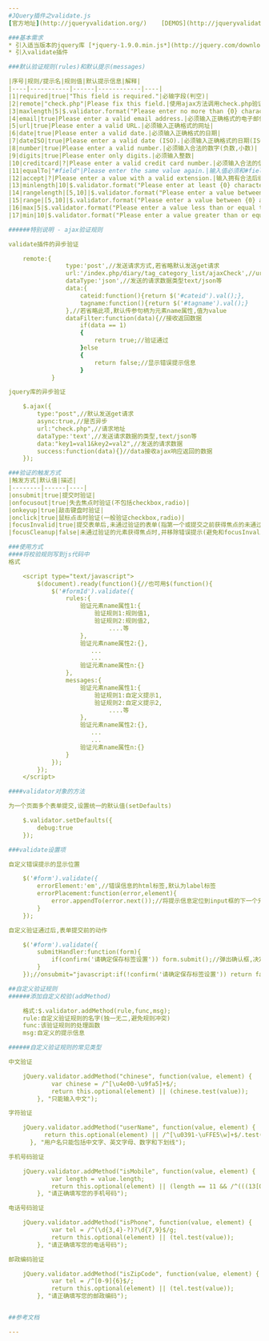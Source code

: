 ```yaml
---
#JQuery插件之validate.js
[官方地址](http://jqueryvalidation.org/)    [DEMOS](http://jqueryvalidation.org/files/demo/)

###基本需求
* 引入适当版本的jquery库 [*jquery-1.9.0.min.js*](http://jquery.com/download/)
* 引入validate插件

###默认验证规则(rules)和默认提示(messages)

|序号|规则/提示名|规则值|默认提示信息|解释|
|----|-----------|------|------------|----|
|1|required|true|"This field is required."|必输字段(判空)|
|2|remote|"check.php"|Please fix this field.|使用ajax方法调用check.php验证输入值|
|3|maxlength|5|$.validator.format("Please enter no more than {0} characters.")|输入长度最多是5的字符串(汉字算一个字符)|
|4|email|true|Please enter a valid email address.|必须输入正确格式的电子邮件|
|5|url|true|Please enter a valid URL.|必须输入正确格式的网址|
|6|date|true|Please enter a valid date.|必须输入正确格式的日期|
|7|dateISO|true|Please enter a valid date (ISO).|必须输入正确格式的日期(ISO)，例如：2014-05-07，2014/05/07 只验证格式，不验证有效性|
|8|number|true|Please enter a valid number.|必须输入合法的数字(负数,小数)|
|9|digits|true|Please enter only digits.|必须输入整数|
|10|creditcard|?|Please enter a valid credit card number.|必须输入合法的信用卡号|
|11|equalTo|"#field"|Please enter the same value again.|输入值必须和#field相同|
|12|accept|?|Please enter a value with a valid extension.|输入拥有合法后缀名的字符串(上传文件的后缀)|
|13|minlength|10|$.validator.format("Please enter at least {0} characters.")|输入长度最小是10的字符串(汉字算一个字符)|
|14|rangelength|[5,10]|$.validator.format("Please enter a value between {0} and {1} characters long.")|输入长度必须介于 5 和 10 之间的字符串")(汉字算一个字符)|
|15|range|[5,10]|$.validator.format("Please enter a value between {0} and {1}.")|输入值必须介于 5 和 10 之间|
|16|max|5|$.validator.format("Please enter a value less than or equal to {0}.")|输入值不能大于5|
|17|min|10|$.validator.format("Please enter a value greater than or equal to {0}.")|输入值不能小于10|

######特别说明 - ajax验证规则

validate插件的异步验证

    remote:{
                type:'post',//发送请求方式,若省略默认发送get请求
                url:'/index.php/diary/tag_category_list/ajaxCheck',//url地址
                dataType:'json',//发送的请求数据类型text/json等
                data:{
                    cateid:function(){return $('#cateid').val();},
                    tagname:function(){return $('#tagname').val();}
                },//若省略此项,默认传参句柄为元素name属性,值为value
                dataFilter:function(data){//接收返回数据
                    if(data == 1)
                    {
                        return true;//验证通过
                    }else
                    {
                        return false;//显示错误提示信息
                    }
            }

jquery库的异步验证

    $.ajax({
        type:"post",//默认发送get请求
        async:true,//是否异步
        url:"check.php",//请求地址
        dataType:'text',//发送请求数据的类型,text/json等
        data:"key1=val1&key2=val2",//发送的请求数据
        success:function(data){}//data接收ajax响应返回的数据
    });

###验证的触发方式
|触发方式|默认值|描述|
|--------|------|----|
|onsubmit|true|提交时验证|
|onfocusout|true|失去焦点时验证(不包括checkbox,radio)|
|onkeyup|true|敲击键盘时验证|
|onclick|true|鼠标点击时验证(一般验证checkbox,radio)|
|focusInvalid|true|提交表单后,未通过验证的表单(指第一个或提交之前获得焦点的未通过验证的表单)会获得焦点|
|focusCleanup|false|未通过验证的元素获得焦点时,并移除错误提示(避免和focusInvalid一起使用)|

###使用方式
####将校验规则写到js代码中
格式

    <script type="text/javascript">
        $(document).ready(function(){//也可用$(function(){
            $('#formId').validate({
                rules:{
                    验证元素name属性1:{
                        验证规则1:规则值1,
                        验证规则2:规则值2,
                            ....等
                    },
                    验证元素name属性2:{},
                       ...
                       ...
                    验证元素name属性n:{}
                },
                messages:{
                    验证元素name属性1:{
                        验证规则1:自定义提示1,
                        验证规则2:自定义提示2,
                            ....等
                    },
                    验证元素name属性2:{},
                       ...
                       ...
                    验证元素name属性n:{}
                }
            });
        });
    </script>

####validator对象的方法

为一个页面多个表单提交,设置统一的默认值(setDefaults)

    $.validator.setDefaults({
        debug:true
    });

###validate设置项

自定义错误提示的显示位置

    $('#form').validate({
        errorElement:'em',//错误信息的html标签,默认为label标签
        errorPlacement:function(error,element){
            error.appendTo(error.next());//将提示信息定位到input框的下一个兄弟元素(DOM)
        }
    });

自定义验证通过后,表单提交前的动作

    $('#form').validate({
        submitHandler:function(form){
            if(confirm('请确定保存标签设置')) form.submit();//弹出确认框,决定是否执行提交表单操作
        }
    });//onsubmit="javascript:if(!confirm('请确定保存标签设置')) return false;"

##自定义验证规则
######添加自定义校验(addMethod)

    格式:$.validator.addMethod(rule,func,msg);
    rule:自定义验证规则的名字(独一无二,避免规则冲突)
    func:该验证规则的处理函数
    msg:自定义的提示信息

######自定义验证规则的常见类型

中文验证

    jQuery.validator.addMethod("chinese", function(value, element) {
            var chinese = /^[\u4e00-\u9fa5]+$/;
            return this.optional(element) || (chinese.test(value));
        }, "只能输入中文");

字符验证

    jQuery.validator.addMethod("userName", function(value, element) {
          return this.optional(element) || /^[\u0391-\uFFE5\w]+$/.test(value);
      }, "用户名只能包括中文字、英文字母、数字和下划线");

手机号码验证

    jQuery.validator.addMethod("isMobile", function(value, element) {
            var length = value.length;
            return this.optional(element) || (length == 11 && /^(((13[0-9]{1})|(15[0-9]{1}))+\d{8})$/.test(value));
        }, "请正确填写您的手机号码");

电话号码验证

    jQuery.validator.addMethod("isPhone", function(value, element) {
            var tel = /^(\d{3,4}-?)?\d{7,9}$/g;
            return this.optional(element) || (tel.test(value));
        }, "请正确填写您的电话号码");

邮政编码验证

    jQuery.validator.addMethod("isZipCode", function(value, element) {
            var tel = /^[0-9]{6}$/;
            return this.optional(element) || (tel.test(value));
        }, "请正确填写您的邮政编码");


##参考文档

---
```

